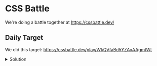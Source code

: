 # CSS Battle

We're doing a battle together at https://cssbattle.dev/

## Daily Target

We did this target: https://cssbattle.dev/play/WkQVfaBd5YZAxAAgmtWt

<details>
<summary>Solution</summary>

```html
<style>
  * {
    background: radial-gradient(circle, #085328 55px, #1F7D3B 0 85px, #2F9947 0 115px, #49C85B 0);
  }
</style>
```
</details>